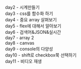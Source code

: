 day2 - 시계만들기 <br>
day3 - css를 함수화 하기 <br>
day4 - 중요 array 살펴보기 <br>
day5 - flex에 대해서 알아보기 <br>
day6 - 검색어&JSON&실시간 <br>
day7 - array 2 <br>
day8 - canvas <br>
day9 - console의 다양성 <br>
day10 - shift로 checkbox쭉 선택하기 <br>
day11 - 비디오 재생 <br>